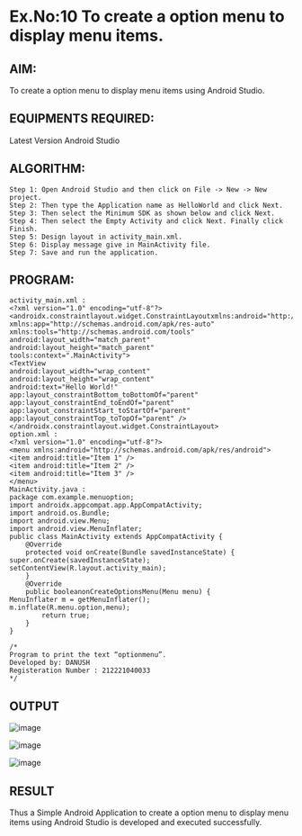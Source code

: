 # Ex.No:10 To create a option menu to display menu items.


## AIM:

To create a option menu to display menu items using Android Studio.

## EQUIPMENTS REQUIRED:

Latest Version Android Studio

## ALGORITHM:
    Step 1: Open Android Studio and then click on File -> New -> New project.
    Step 2: Then type the Application name as HelloWorld and click Next. 
    Step 3: Then select the Minimum SDK as shown below and click Next. 
    Step 4: Then select the Empty Activity and click Next. Finally click Finish. 
    Step 5: Design layout in activity_main.xml.
    Step 6: Display message give in MainActivity file.
    Step 7: Save and run the application.



## PROGRAM:
```
activity_main.xml :
<?xml version="1.0" encoding="utf-8"?>
<androidx.constraintlayout.widget.ConstraintLayoutxmlns:android="http://schemas.android.com/apk/res/android"
xmlns:app="http://schemas.android.com/apk/res-auto"
xmlns:tools="http://schemas.android.com/tools"
android:layout_width="match_parent"
android:layout_height="match_parent"
tools:context=".MainActivity">
<TextView
android:layout_width="wrap_content"
android:layout_height="wrap_content"
android:text="Hello World!"
app:layout_constraintBottom_toBottomOf="parent"
app:layout_constraintEnd_toEndOf="parent"
app:layout_constraintStart_toStartOf="parent"
app:layout_constraintTop_toTopOf="parent" />
</androidx.constraintlayout.widget.ConstraintLayout>
option.xml :
<?xml version="1.0" encoding="utf-8"?>
<menu xmlns:android="http://schemas.android.com/apk/res/android">
<item android:title="Item 1" />
<item android:title="Item 2" />
<item android:title="Item 3" />
</menu>
MainActivity.java :
package com.example.menuoption;
import androidx.appcompat.app.AppCompatActivity;
import android.os.Bundle;
import android.view.Menu;
import android.view.MenuInflater;
public class MainActivity extends AppCompatActivity {
    @Override
    protected void onCreate(Bundle savedInstanceState) {
super.onCreate(savedInstanceState);
setContentView(R.layout.activity_main);
    }
    @Override
    public booleanonCreateOptionsMenu(Menu menu) {
MenuInflater m = getMenuInflater();
m.inflate(R.menu.option,menu);
        return true;
    }
}

/*
Program to print the text “optionmenu”.
Developed by: DANUSH
Registeration Number : 212221040033
*/
```

## OUTPUT

![image](https://github.com/danush564/Mobile-Application-Development/assets/98585166/3b87e104-6fe0-430c-a4ee-f94dc2bf8de7)


![image](https://github.com/danush564/Mobile-Application-Development/assets/98585166/86f8ea65-fdaf-4e01-bbec-746a28c94b0e)


![image](https://github.com/danush564/Mobile-Application-Development/assets/98585166/035e3237-5a2e-43ea-9ba4-52e8fe496a59)


## RESULT
Thus a Simple Android Application to create a option menu to display menu items using Android Studio is developed and executed successfully.


